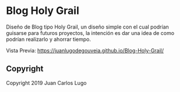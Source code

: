 # Blog Holy Grail

Diseño de Blog tipo Holy Grail, un diseño simple con el cual podrían guisarse para futuros proyectos, la intención es dar una idea de como podrían realizarlo y ahorrar tiempo.

Vista Previa: https://juanlugodegouveia.github.io/Blog-Holy-Grail/

## Copyright

Copyright 2019 Juan Carlos Lugo
